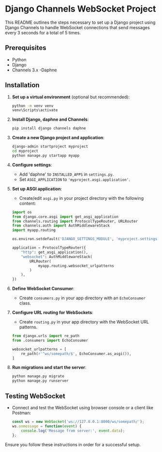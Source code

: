 # Django Channels WebSocket Project

This README outlines the steps necessary to set up a Django project using Django Channels to handle WebSocket connections that send messages every 3 seconds for a total of 5 times.

## Prerequisites

- Python 
- Django 
- Channels 3.x
 -Daphne

## Installation

1. **Set up a virtual environment** (optional but recommended):

    ```bash
    python -m venv venv
    venv\Scripts\activate
    ```

2. **Install Django, daphne and Channels**:

    ```bash
    pip install django channels daphne
    ```

3. **Create a new Django project and application**:

    ```bash
    django-admin startproject myproject
    cd myproject
    python manage.py startapp myapp
    ```

4. **Configure settings**:

    - Add 'daphne' to `INSTALLED_APPS` in `settings.py`.
    - Set `ASGI_APPLICATION` to `'myproject.asgi.application'`.

5. **Set up ASGI application**:

    - Create/edit `asgi.py` in your project directory with the following content:

    ```python
    import os
    from django.core.asgi import get_asgi_application
    from channels.routing import ProtocolTypeRouter, URLRouter
    from channels.auth import AuthMiddlewareStack
    import myapp.routing

    os.environ.setdefault('DJANGO_SETTINGS_MODULE', 'myproject.settings')

    application = ProtocolTypeRouter({
        "http": get_asgi_application(),
        "websocket": AuthMiddlewareStack(
            URLRouter(
                myapp.routing.websocket_urlpatterns
            )
        ),
    })
    ```

6. **Define WebSocket Consumer**:

    - Create `consumers.py` in your app directory with an `EchoConsumer` class.

7. **Configure URL routing for WebSockets**:

    - Create `routing.py` in your app directory with the WebSocket URL patterns.

    ```python
    from django.urls import re_path
    from .consumers import EchoConsumer

    websocket_urlpatterns = [
        re_path(r'^ws/somepath/$', EchoConsumer.as_asgi()),
    ]
    ```

8. **Run migrations and start the server**:

    ```bash
    python manage.py migrate
    python manage.py runserver
    ```

## Testing WebSocket

- Connect and test the WebSocket using browser console or a client like Postman:

    ```javascript
    const ws = new WebSocket('ws://127.0.0.1:8000/ws/somepath/');
    ws.onmessage = function(event) {
        console.log('Message from server:', event.data);
    };
    ```

Ensure you follow these instructions in order for a successful setup.
